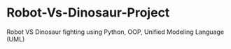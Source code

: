 # Robot-Vs-Dinosaur-Project
Robot VS Dinosaur fighting using Python, OOP, Unified Modeling Language (UML)
